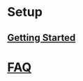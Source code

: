 # Setup

## [Getting Started](getting-started.md)

<!--
## [Permission Setups](permission-setups.md)

## [Additional Setups](additional-setups.md)

## [Trial Setup](trial-setup.md)

## [Credit Card Setup](credit-card-setup.md)

## [Merchant Setup](merchant-setup.md)

## [Terminals](terminal-setup.md)

## [Job Queue Setup](job-queue-setup.md)

# How To

## [Credit Card Customers](how-to-credit-card-customers.md)

## [Enter new Credit Cards](how-to-enter-new-credit-cards.md)

## [Sales Order Processing](how-to-sales-order-processing.md)

## [Pay Posted Invoices](how-to-pay-posted-invoices.md)

## [Payment on Account](how-to-payment-on-account.md)

## [Credit Card Refunds](how-to-credit-card-refunds.md)

## [Using Terminals](how-to-using-terminals.md)

## [Customize Notifications](how-to-customize-notifications.md)

## [Product Tour](how-to-product-tour.md)

# Pages

## [Authorize or Charge Credit Card](page-authorize-credit-card.md)

## [Credit Card Types](page-credit-card-types.md)

## [Enter Security Code](page-enter-security-code.md)

## [Transaction Entries](page-transaction-entries.md)

# Reports

# Developer

## [Credit Card API](credit-card-api.md)
-->

# [FAQ](faq-index.md)
